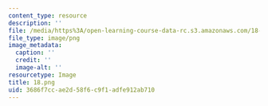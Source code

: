 ```yaml
---
content_type: resource
description: ''
file: /media/https%3A/open-learning-course-data-rc.s3.amazonaws.com/18-a34-mathematical-problem-solving-putnam-seminar-fall-2018/3686f7ccae2d58f6c9f1adfe912ab710_18.png
file_type: image/png
image_metadata:
  caption: ''
  credit: ''
  image-alt: ''
resourcetype: Image
title: 18.png
uid: 3686f7cc-ae2d-58f6-c9f1-adfe912ab710
---
```

